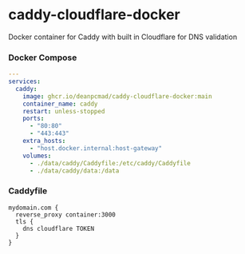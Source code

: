 # caddy-cloudflare-docker

Docker container for Caddy with built in Cloudflare for DNS validation

### Docker Compose

```yaml
---
services:
  caddy:
    image: ghcr.io/deanpcmad/caddy-cloudflare-docker:main
    container_name: caddy
    restart: unless-stopped
    ports:
      - "80:80"
      - "443:443"
    extra_hosts:
      - "host.docker.internal:host-gateway"
    volumes:
      - ./data/caddy/Caddyfile:/etc/caddy/Caddyfile
      - ./data/caddy/data:/data
```

### Caddyfile

```
mydomain.com {
  reverse_proxy container:3000
  tls {
    dns cloudflare TOKEN
  }
}
```
